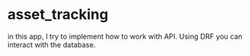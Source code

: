 # asset_tracking
in this app, I try to implement how to work with API. Using DRF you can interact with the database.
